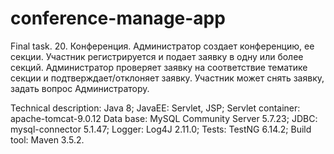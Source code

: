# conference-manage-app
Final task.
20. Конференция. Администратор создает конференцию, ее секции. Участник регистрируется и подает заявку в одну или более секций. Администратор проверяет заявку на соответствие тематике секции и подтверждает/отклоняет заявку. Участник может снять заявку, задать вопрос Администратору.

Technical description:
Java 8;
JavaEE: Servlet, JSP;
Servlet container: apache-tomcat-9.0.12
Data base: MySQL Community Server 5.7.23;
JDBC: mysql-connector 5.1.47;
Logger: Log4J 2.11.0;
Tests: TestNG 6.14.2;
Build tool: Maven 3.5.2.
